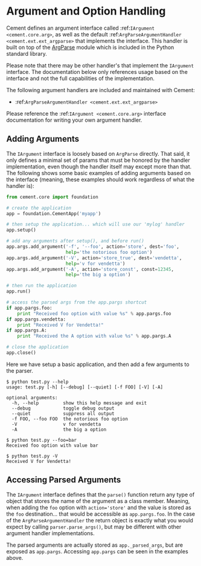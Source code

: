 Argument and Option Handling
==============================================================================

Cement defines an argument interface called
:ref:`IArgument <cement.core.arg>`, as well as the default
:ref:`ArgParseArgumentHandler <cement.ext.ext_argparse>` that implements the
interface.  This handler is built on top of the
[ArgParse](http://docs.python.org/library/argparse.html) module which is
included in the Python standard library.

Please note that there may be other handler's that implement the `IArgument`
interface.  The documentation below only references usage based on the
interface and not the full capabilities of the implementation.

The following argument handlers are included and maintained with Cement:

 * :ref:`ArgParseArgumentHandler <cement.ext.ext_argparse>`


Please reference the :ref:`IArgument <cement.core.arg>` interface
documentation for writing your own argument handler.

Adding Arguments
------------------------------------------------------------------------------

The `IArgument` interface is loosely based on `ArgParse` directly.  That said,
it only defines a minimal set of params that must be honored by the handler
implementation, even though the handler itself may except more than that.  The
following shows some basic examples of adding arguments based on the interface
(meaning, these examples should work regardless of what the handler is):

```python
from cement.core import foundation

# create the application
app = foundation.CementApp('myapp')

# then setup the application... which will use our 'mylog' handler
app.setup()

# add any arguments after setup(), and before run()
app.args.add_argument('-f', '--foo', action='store', dest='foo',
                      help='the notorious foo option')
app.args.add_argument('-V', action='store_true', dest='vendetta',
                      help='v for vendetta')
app.args.add_argument('-A', action='store_const', const=12345,
                      help='the big a option')

# then run the application
app.run()

# access the parsed args from the app.pargs shortcut
if app.pargs.foo:
    print "Received foo option with value %s" % app.pargs.foo
if app.pargs.vendetta:
    print "Received V for Vendetta!"
if app.pargs.A:
    print "Received the A option with value %s" % app.pargs.A

# close the application
app.close()
```


Here we have setup a basic application, and then add a few arguments to the
parser.

```console
$ python test.py --help
usage: test.py [-h] [--debug] [--quiet] [-f FOO] [-V] [-A]

optional arguments:
  -h, --help         show this help message and exit
  --debug            toggle debug output
  --quiet            suppress all output
  -f FOO, --foo FOO  the notorious foo option
  -V                 v for vendetta
  -A                 the big a option

$ python test.py --foo=bar
Received foo option with value bar

$ python test.py -V
Received V for Vendetta!
```

Accessing Parsed Arguments
------------------------------------------------------------------------------

The `IArgument` interface defines that the `parse()` function return any type
of object that stores the name of the argument as a class member.  Meaning,
when adding the `foo` option with `action='store'` and the value is stored as
the `foo` destination... that would be accessible as `app.pargs.foo`.  In the
case of the `ArgParseArgumentHandler` the return object is exactly what you
would expect by calling `parser.parse_args()`, but may be different with other
argument handler implementations.

The parsed arguments are actually stored as `app._parsed_args`, but are
exposed as `app.pargs`.  Accessing `app.pargs` can be seen in the examples
above.
